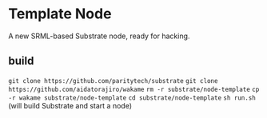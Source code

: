 # Template Node

A new SRML-based Substrate node, ready for hacking.

## build

`git clone https://github.com/paritytech/substrate`
`git clone https://github.com/aidatorajiro/wakame`
`rm -r substrate/node-template`
`cp -r wakame substrate/node-template`
`cd substrate/node-template`
`sh run.sh` (will build Substrate and start a node)

